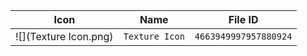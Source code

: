 | Icon | Name | File ID |
| ---  | ---  | ---     |
| ![](Texture Icon.png) | `Texture Icon` | `4663949997957880924` |
